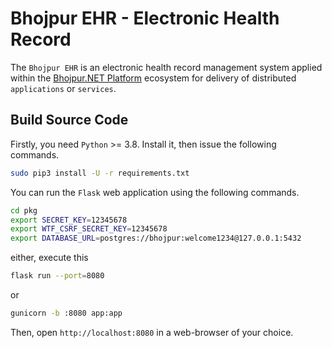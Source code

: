 # Bhojpur EHR - Electronic Health Record

The `Bhojpur EHR` is an electronic health record management system applied within
the [Bhojpur.NET Platform](https://github.com/bhojpur/platform/) ecosystem for
delivery of distributed `applications` or `services`.

## Build Source Code

Firstly, you need `Python` >= 3.8. Install it, then issue the following commands.

```bash
sudo pip3 install -U -r requirements.txt
```

You can run the `Flask` web application using the following commands.

```bash
cd pkg
export SECRET_KEY=12345678
export WTF_CSRF_SECRET_KEY=12345678
export DATABASE_URL=postgres://bhojpur:welcome1234@127.0.0.1:5432
```

either, execute this

```bash
flask run --port=8080
```

or

```bash
gunicorn -b :8080 app:app
```

Then, open `http://localhost:8080` in a web-browser of your choice.
